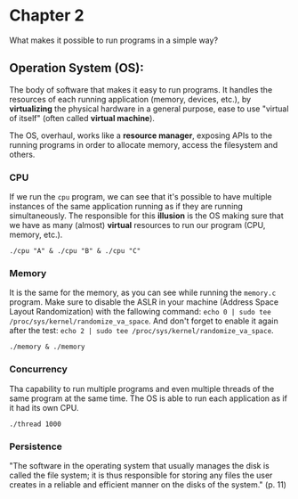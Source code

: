 # Chapter 2

What makes it possible to run programs in a simple way?

## Operation System (OS): 

The body of software that makes it easy to run programs. It handles the resources of each running application (memory, devices, etc.), by __virtualizing__ the physical hardware in a general purpose, ease to use "virtual of itself" (often called __virtual machine__).

The OS, overhaul, works like a __resource manager__, exposing APIs to the running programs in order to allocate memory, access the filesystem and others.

### CPU

If we run the `cpu` program, we can see that it's possible to have multiple instances of the same application running as if they are running simultaneously. The responsible for this __illusion__ is the OS making sure that we have as many (almost)  __virtual__ resources to run our program (CPU, memory, etc.).

```shell script
./cpu "A" & ./cpu "B" & ./cpu "C"
```

### Memory

It is the same for the memory, as you can see while running the `memory.c` program. Make sure to disable the ASLR in your machine (Address Space Layout Randomization) with the fallowing command: `echo 0 | sudo tee /proc/sys/kernel/randomize_va_space`. And don't forget to enable it again after the test: `echo 2 | sudo tee /proc/sys/kernel/randomize_va_space`.

```shell script
./memory & ./memory
```

### Concurrency

Tha capability to run multiple programs and even multiple threads of the same program at the same time. The OS is able to run each application as if it had its own CPU.

```shell script
./thread 1000
```

### Persistence

"The software in the operating system that usually manages the disk is called the file system; it is thus responsible for storing any files the user creates in a reliable and efficient manner on the disks of the system." (p. 11)


